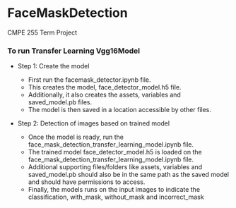 # FaceMaskDetection
CMPE 255 Term Project

### To run Transfer Learning Vgg16Model

* Step 1: Create the model
  - First run the facemask_detector.ipynb file. 
  - This creates the model, face_detector_model.h5 file. 
  - Additionally, it also creates the assets, variables and saved_model.pb files.
  - The model is then saved in a location accessible by other files.

* Step 2: Detection of images based on trained model
  - Once the model is ready, run the face_mask_detection_transfer_learning_model.ipynb file.
  - The trained model face_detector_model.h5 is loaded on the face_mask_detection_transfer_learning_model.ipynb file. 
  - Additional supporting files/folders like assets, variables and saved_model.pb should also be in the same path as the saved model and should have permissions to access.
  - Finally, the models runs on the input images to indicate the classification, with_mask, without_mask and incorrect_mask
